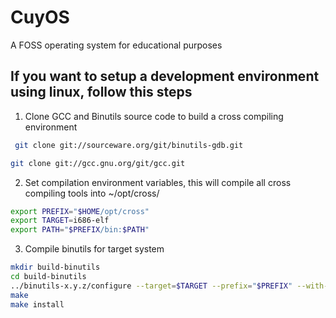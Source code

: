 # CuyOS
A FOSS operating system for educational purposes

## If you want to setup a development environment using linux, follow this steps

1) Clone GCC and Binutils source code to build a cross compiling environment
```bash
 git clone git://sourceware.org/git/binutils-gdb.git
 ```
 ```bash
 git clone git://gcc.gnu.org/git/gcc.git
 ```

 2) Set compilation environment variables, this will compile all cross compiling tools into ~/opt/cross/
 ```bash
export PREFIX="$HOME/opt/cross"
export TARGET=i686-elf
export PATH="$PREFIX/bin:$PATH"
```

3) Compile binutils for target system
```bash 
mkdir build-binutils
cd build-binutils
../binutils-x.y.z/configure --target=$TARGET --prefix="$PREFIX" --with-sysroot --disable-nls --disable-werror
make
make install
```